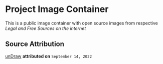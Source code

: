 # Project Image Container

This is a public image container with open source images from respective _Legal and Free Sources on the internet_

## Source Attribution
[unDraw](undraw.co) __attributed on__ `September 14, 2022`

